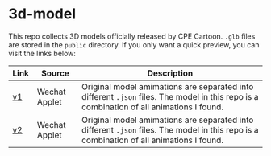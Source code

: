 # 3d-model

This repo collects 3D models officially released by CPE Cartoon. `.glb` files are stored in the `public` directory. If you only want a quick preview, you can visit the links below:

| Link                                              | Source        | Description                                                                                                                              |
| ------------------------------------------------- | ------------- | ---------------------------------------------------------------------------------------------------------------------------------------- |
| [v1](https://xyy-huijiwiki.github.io/3d-model/v1) | Wechat Applet | Original model amimations are separated into different `.json` files. The model in this repo is a combination of all animations I found. |
| [v2](https://xyy-huijiwiki.github.io/3d-model/v2) | Wechat Applet | Original model amimations are separated into different `.json` files. The model in this repo is a combination of all animations I found. |
